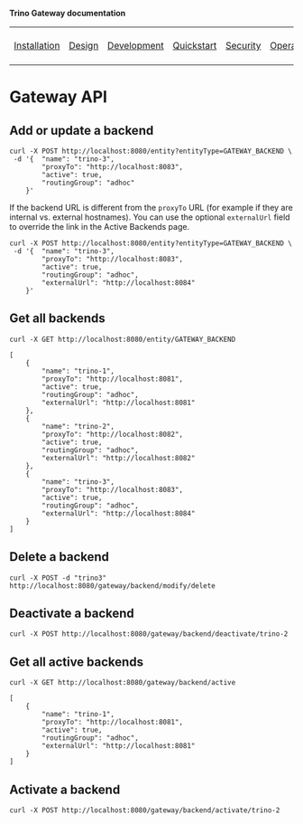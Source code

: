 **Trino Gateway documentation**

<table>
  <tr>
    <td><a href="installation.md">Installation</a></td>
    <td><a href="design.md">Design</a></td>
    <td><a href="development.md">Development</a></td>
    <td><a href="quickstart.md">Quickstart</a></td>
    <td><a href="security.md">Security</a></td>
    <td><a href="operation.md">Operation</a></td>
    <td><b><a href="gateway-api.md">Gateway API</a></b></td>
    <td><a href="resource-groups-api.md">Resource groups API</a></td>
    <td><a href="routing-rules.md">Routing rules</a></td>
    <td><a href="references.md">References</a></td>
    <td><a href="release-notes.md">Release notes</a></td>
  </tr>
</table>

# Gateway API

## Add or update a backend

```$xslt
curl -X POST http://localhost:8080/entity?entityType=GATEWAY_BACKEND \
 -d '{  "name": "trino-3",
        "proxyTo": "http://localhost:8083",
        "active": true,
        "routingGroup": "adhoc"
    }'
```

If the backend URL is different from the `proxyTo` URL (for example if they are
internal vs. external hostnames). You can use the optional `externalUrl` field
to override the link in the Active Backends page.

```$xslt
curl -X POST http://localhost:8080/entity?entityType=GATEWAY_BACKEND \
 -d '{  "name": "trino-3",
        "proxyTo": "http://localhost:8083",
        "active": true,
        "routingGroup": "adhoc",
        "externalUrl": "http://localhost:8084"
    }'
```

## Get all backends

`curl -X GET http://localhost:8080/entity/GATEWAY_BACKEND`
```$xslt
[
    {
        "name": "trino-1",
        "proxyTo": "http://localhost:8081",
        "active": true,
        "routingGroup": "adhoc",
        "externalUrl": "http://localhost:8081"
    },
    {
        "name": "trino-2",
        "proxyTo": "http://localhost:8082",
        "active": true,
        "routingGroup": "adhoc",
        "externalUrl": "http://localhost:8082"
    },
    {
        "name": "trino-3",
        "proxyTo": "http://localhost:8083",
        "active": true,
        "routingGroup": "adhoc",
        "externalUrl": "http://localhost:8084"
    }
]
```

## Delete a backend

```$xslt
curl -X POST -d "trino3" http://localhost:8080/gateway/backend/modify/delete
```

## Deactivate a backend

```$xslt
curl -X POST http://localhost:8080/gateway/backend/deactivate/trino-2
```

## Get all active backends

`curl -X GET http://localhost:8080/gateway/backend/active`

```
[
    {
        "name": "trino-1",
        "proxyTo": "http://localhost:8081",
        "active": true,
        "routingGroup": "adhoc",
        "externalUrl": "http://localhost:8081"
    }
]
```

## Activate a backend

`curl -X POST http://localhost:8080/gateway/backend/activate/trino-2`

